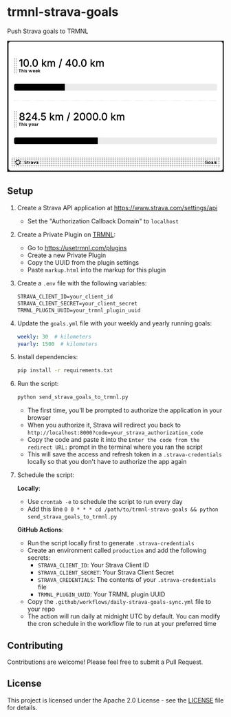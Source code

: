 # trmnl-strava-goals

Push Strava goals to TRMNL

![trmnl-strava-goals](trmnl-strava-goals.png)

## Setup

1. Create a Strava API application at https://www.strava.com/settings/api
   - Set the "Authorization Callback Domain" to `localhost`

2. Create a Private Plugin on [TRMNL](https://usetrmnl.com/):
   - Go to https://usetrmnl.com/plugins
   - Create a new Private Plugin
   - Copy the UUID from the plugin settings
   - Paste `markup.html` into the markup for this plugin

3. Create a `.env` file with the following variables:
   ```
   STRAVA_CLIENT_ID=your_client_id
   STRAVA_CLIENT_SECRET=your_client_secret
   TRMNL_PLUGIN_UUID=your_trmnl_plugin_uuid
   ```

4. Update the `goals.yml` file with your weekly and yearly running goals:
   ```yaml
   weekly: 30  # kilometers
   yearly: 1500  # kilometers
   ```

5. Install dependencies:
   ```bash
   pip install -r requirements.txt
   ```

6. Run the script:
   ```bash
   python send_strava_goals_to_trmnl.py
   ```
   - The first time, you'll be prompted to authorize the application in your browser
   - When you authorize it, Strava will redirect you back to `http://localhost:8000?code=your_strava_authorization_code`
   - Copy the code and paste it into the `Enter the code from the redirect URL:` prompt in the terminal where you ran the script
   - This will save the access and refresh token in a `.strava-credentials` locally so that you don't have to authorize the app again

7. Schedule the script:

   **Locally**:
   - Use `crontab -e` to schedule the script to run every day
   - Add this line `0 0 * * * cd /path/to/trmnl-strava-goals && python send_strava_goals_to_trmnl.py`

   **GitHub Actions**:
   - Run the script locally first to generate `.strava-credentials`
   - Create an environment called `production` and add the following secrets:
      - `STRAVA_CLIENT_ID`: Your Strava Client ID
      - `STRAVA_CLIENT_SECRET`: Your Strava Client Secret
      - `STRAVA_CREDENTIALS`: The contents of your `.strava-credentials` file
      - `TRMNL_PLUGIN_UUID`: Your TRMNL plugin UUID
   - Copy the `.github/workflows/daily-strava-goals-sync.yml` file to your repo
   - The action will run daily at midnight UTC by default. You can modify the cron schedule in the workflow file to run at your preferred time

## Contributing

Contributions are welcome! Please feel free to submit a Pull Request.

## License

This project is licensed under the Apache 2.0 License - see the [LICENSE](LICENSE) file for details.
